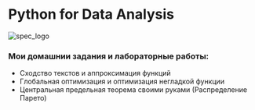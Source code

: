 # Python for Data Analysis

![spec_logo](https://user-images.githubusercontent.com/43387913/56806964-1d438e00-6836-11e9-9b95-d6016ebc061e.jpg)

### Мои домашнии задания и лабораторные работы:
* Сходство текстов и аппроксимация функций
* Глобальная оптимизация и оптимизация негладкой функции
* Центральная предельная теорема своими руками (Распределение Парето)
